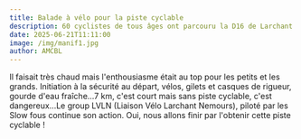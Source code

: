 ```yaml
---
title: Balade à vélo pour la piste cyclable
description: 60 cyclistes de tous âges ont parcouru la D16 de Larchant à Saint Pierre-lès-Nemours pour alerter sur la nécessité de la construction d'une piste cyclable.
date: 2025-06-21T11:11:00
image: /img/manif1.jpg
author: AMCBL
---
```

Il faisait très chaud mais l'enthousiasme était au top pour les petits et les grands. Initiation à la sécurité au départ, vélos, gilets et casques de rigueur, gourde d'eau fraîche...7 km, c'est court mais sans piste cyclable, c'est dangereux...Le group LVLN (Liaison Vélo Larchant Nemours), piloté par les Slow fous continue son action. Oui, nous allons finir par l'obtenir cette piste cyclable !
